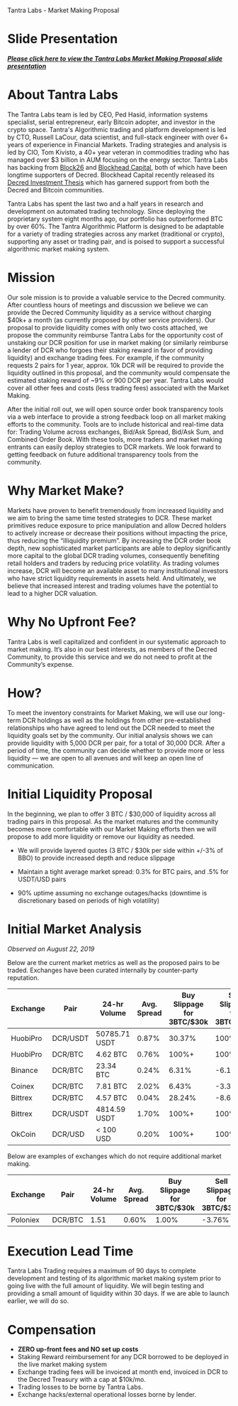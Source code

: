 Tantra Labs - Market Making Proposal

# Slide Presentation
_**[Please click here to view the Tantra Labs Market Making Proposal slide presentation](https://docsend.com/view/3unkhm7)**_

# About Tantra Labs

The Tantra Labs team is led by CEO, Ped Hasid, information systems specialist, serial entrepreneur, early Bitcoin adopter, and investor in the crypto space. Tantra's Algorithmic trading and platform development is led by CTO, Russell LaCour, data scientist, and full-stack engineer with over 6+ years of experience in Financial Markets. Trading strategies and analysis is led by CIO, Tom Kivisto, a 40+ year veteran in commodities trading who has managed over $3 billion in AUM focusing on the energy sector. Tantra Labs has backing from [Block26](https://block26.com/) and [Blockhead Capital](https://www.blockheadcap.com), both of which have been longtime supporters of Decred. Blockhead Capital recently released its [Decred Investment Thesis](https://www.blockheadcap.com/post/decred-investment-thesis) which has garnered support from both the Decred and Bitcoin communities.

Tantra Labs has spent the last two and a half years in research and development on automated trading technology. Since deploying the proprietary system eight months ago, our portfolio has outperformed BTC by over 60%. The Tantra Algorithmic Platform is designed to be adaptable for a variety of trading strategies across any market (traditional or crypto), supporting any asset or trading pair, and is poised to support a successful algorithmic market making system.

# Mission

Our sole mission is to provide a valuable service to the Decred community. After countless hours of meetings and discussion we believe we can provide the Decred Community liquidity as a service without charging $40k+ a month (as currently proposed by other service providers). Our proposal to provide liquidity comes with only two costs attached, we propose the community reimburse Tantra Labs for the opportunity cost of unstaking our DCR position for use in market making (or similarly reimburse a lender of DCR who forgoes their staking reward in favor of providing liquidity) and exchange trading fees. For example, if the community requests 2 pairs for 1 year, approx. 10k DCR will be required to provide the liquidity outlined in this proposal, and the community would compensate the estimated staking reward of ~9% or 900 DCR per year. Tantra Labs would cover all other fees and costs (less trading fees) associated with the Market Making.

After the initial roll out, we will open source order book transparency tools via a web interface to provide a strong feedback loop on all market making efforts to the community. Tools are to include historical and real-time data for: Trading Volume across exchanges, Bid/Ask Spread, Bid/Ask Sum, and Combined Order Book. With these tools, more traders and market making entrants can easily deploy strategies to DCR markets. We look forward to getting feedback on future additional transparency tools from the community.

# Why Market Make?

Markets have proven to benefit tremendously from increased liquidity and we aim to bring the same time tested strategies to DCR. These market primitives reduce exposure to price manipulation and allow Decred holders to actively increase or decrease their positions without impacting the price, thus reducing the “illiquidity premium”. By increasing the DCR order book depth, new sophisticated market participants are able to deploy significantly more capital to the global DCR trading volumes, consequently benefiting retail holders and traders by reducing price volatility. As trading volumes increase, DCR will become an available asset to many institutional investors who have strict liquidity requirements in assets held. And ultimately, we believe that increased interest and trading volumes have the potential to lead to a higher DCR valuation.

# Why No Upfront Fee?

Tantra Labs is well capitalized and confident in our systematic approach to market making. It’s also in our best interests, as members of the Decred Community, to provide this service and we do not need to profit at the Community’s expense.  

# How?

To meet the inventory constraints for Market Making, we will use our long-term DCR holdings as well as the holdings from other pre-established relationships who have agreed to lend out the DCR needed to meet the liquidity goals set by the community. Our initial analysis shows we can provide liquidity with 5,000 DCR per pair, for a total of 30,000 DCR. After a period of time, the community can decide whether to provide more or less liquidity — we are open to all avenues and will keep an open line of communication. 

# Initial Liquidity Proposal

In the beginning, we plan to offer 3 BTC / $30,000 of liquidity across all trading pairs in this proposal. As the market matures and the community becomes more comfortable with our Market Making efforts then we will propose to add more liquidity or remove our liquidity as needed.

- We will provide layered quotes (3 BTC / $30k per side within +/-3% of BBO) to provide increased depth and reduce slippage 

- Maintain a tight average market spread: 0.3% for BTC pairs, and .5% for USDT/USD pairs

- 90% uptime assuming no exchange outages/hacks (downtime is discretionary based on periods of high volatility)

# Initial Market Analysis

_Observed on August 22, 2019_

Below are the current market metrics as well as the proposed pairs to be traded. Exchanges have been curated internally by counter-party reputation.

| Exchange | Pair     | 24-hr Volume  | Avg. Spread | Buy Slippage for 3BTC/$30k | Sell Slippage for 3BTC/$30k |
|----------|----------|---------------|-------------|----------------------------|-----------------------------|
| HuobiPro | DCR/USDT | 50785.71 USDT | 0.87%       | 30.37%                     | 100%+                       |
| HuobiPro | DCR/BTC  | 4.62 BTC      | 0.76%       | 100%+                      | 100%+                       |
| Binance  | DCR/BTC  | 23.34 BTC     | 0.24%       | 6.31%                      | -6.12%                      |
| Coinex   | DCR/BTC  | 7.81 BTC      | 2.02%       | 6.43%                      | -3.30%                      |
| Bittrex  | DCR/BTC  | 4.57 BTC      | 0.04%       | 28.24%                     | -8.61%                      |
| Bittrex  | DCR/USDT | 4814.59 USDT  | 1.70%       | 100%+                      | 100%+                       |
| OkCoin   | DCR/USD  | < 100 USD     | 0.20%       | 100%+                      | 100%+                       |

Below are examples of exchanges which do not require additional market making.

| Exchange | Pair    | 24-hr Volume | Avg. Spread | Buy Slippage for 3BTC/$30k | Sell Slippage for 3BTC/$30k |
|----------|---------|--------------|-------------|----------------------------|-----------------------------|
| Poloniex | DCR/BTC | 1.51         | 0.60%       | 1.00%                      | -3.76%                      |


# Execution Lead Time

Tantra Labs Trading requires a maximum of 90 days to complete development and testing of its algorithmic market making system prior to going live with the full amount of liquidity. We will begin testing and providing a small amount of liquidity within 30 days. If we are able to launch earlier, we will do so.
 
# Compensation

- **ZERO up-front fees and NO set up costs**
- Staking Reward reimbursement for any DCR borrowed to be deployed in the live market making system
- Exchange trading fees will be invoiced at month end, invoiced in DCR to the Decred Treasury with a cap at $10k/mo.
- Trading losses to be borne by Tantra Labs.
- Exchange hacks/external operational losses borne by lender.
